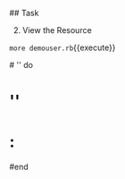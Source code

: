 ## Task

2. View the Resource

`more demouser.rb`{{execute}}


#<Resource Type> '<Name>' do
#  <Attribute> '<Value>'
#  <Action> :<Value>
#end